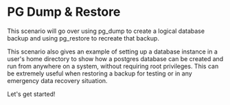 # PG Dump & Restore
This scenario will go over using pg_dump to create a logical database backup and using pg_restore to recreate that backup.

This scenario also gives an example of setting up a database instance in a user's home directory to show how a postgres database can be created and run from anywhere on a system, without requiring root privileges. This can be extremely useful when restoring a backup for testing or in any emergency data recovery situation.
 
Let's get started!
